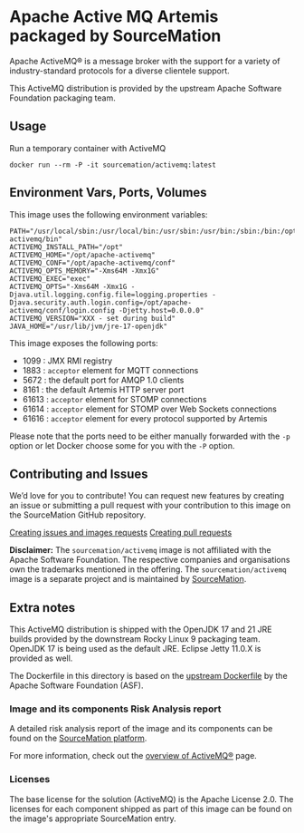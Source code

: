 # Apache Active MQ Artemis packaged by SourceMation

Apache ActiveMQ® is a message broker with the support for a variety of
industry-standard protocols for a diverse clientele support.

This ActiveMQ distribution is provided by the upstream Apache Software
Foundation packaging team.

## Usage

Run a temporary container with ActiveMQ

```
docker run --rm -P -it sourcemation/activemq:latest
```

## Environment Vars, Ports, Volumes

This image uses the following environment variables:

```
PATH="/usr/local/sbin:/usr/local/bin:/usr/sbin:/usr/bin:/sbin:/bin:/opt/apache-activemq/bin"
ACTIVEMQ_INSTALL_PATH="/opt"
ACTIVEMQ_HOME="/opt/apache-activemq"
ACTIVEMQ_CONF="/opt/apache-activemq/conf"
ACTIVEMQ_OPTS_MEMORY="-Xms64M -Xmx1G"
ACTIVEMQ_EXEC="exec"
ACTIVEMQ_OPTS="-Xms64M -Xmx1G -Djava.util.logging.config.file=logging.properties -Djava.security.auth.login.config=/opt/apache-activemq/conf/login.config -Djetty.host=0.0.0.0"
ACTIVEMQ_VERSION="XXX - set during build"
JAVA_HOME="/usr/lib/jvm/jre-17-openjdk"
```

This image exposes the following ports:

- 1099 : JMX RMI registry
- 1883 : `acceptor` element for MQTT connections
- 5672 : the default port for AMQP 1.0 clients
- 8161 : the default Artemis HTTP server port
- 61613 : `acceptor` element for STOMP connections
- 61614 : `acceptor` element for STOMP over Web Sockets connections
- 61616 : `acceptor` element for every protocol supported by Artemis

Please note that the ports need to be either manually forwarded with the
`-p` option or let Docker choose some for you with the `-P` option.

## Contributing and Issues

We’d love for you to contribute! You can request new features by
creating an issue or submitting a pull request with your contribution to
this image on the SourceMation GitHub repository.

[Creating issues and images requests](https://github.com/SourceMation/images/issues/new/choose)
[Creating pull requests](https://github.com/SourceMation/images/compare)

**Disclaimer:** The `sourcemation/activemq` image is not affiliated with the
Apache Software Foundation. The respective companies and organisations own the
trademarks mentioned in the offering. The `sourcemation/activemq` image is a
separate project and is maintained by [SourceMation](https://sourcemation.com).

## Extra notes

This ActiveMQ distribution is shipped with the OpenJDK 17 and 21 JRE builds
provided by the downstream Rocky Linux 9 packaging team. OpenJDK 17 is being
used as the default JRE. Eclipse Jetty 11.0.X is provided as well.

The Dockerfile in this directory is based on the [upstream
Dockerfile](https://github.com/apache/activemq/blob/main/assembly/src/docker/Dockerfile)
by the Apache Software Foundation (ASF).

### Image and its components Risk Analysis report

A detailed risk analysis report of the image and its components can be
found on the [SourceMation
platform](https://www.sourcemation.com/).

For more information, check out the [overview of
ActiveMQ®](https://activemq.apache.org/) page.

### Licenses

The base license for the solution (ActiveMQ) is the Apache License 2.0. The
licenses for each component shipped as part of this image can be found on the
image's appropriate SourceMation entry.
